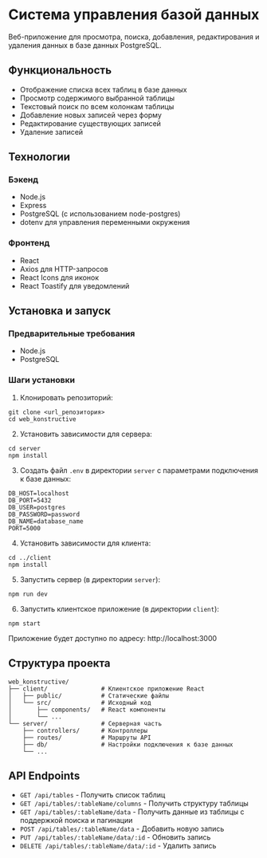 # Система управления базой данных

Веб-приложение для просмотра, поиска, добавления, редактирования и удаления данных в базе данных PostgreSQL.

## Функциональность

- Отображение списка всех таблиц в базе данных
- Просмотр содержимого выбранной таблицы
- Текстовый поиск по всем колонкам таблицы
- Добавление новых записей через форму
- Редактирование существующих записей
- Удаление записей

## Технологии

### Бэкенд
- Node.js
- Express
- PostgreSQL (с использованием node-postgres)
- dotenv для управления переменными окружения

### Фронтенд
- React
- Axios для HTTP-запросов
- React Icons для иконок
- React Toastify для уведомлений

## Установка и запуск

### Предварительные требования
- Node.js
- PostgreSQL

### Шаги установки

1. Клонировать репозиторий:
```
git clone <url_репозитория>
cd web_konstructive
```

2. Установить зависимости для сервера:
```
cd server
npm install
```

3. Создать файл `.env` в директории `server` с параметрами подключения к базе данных:
```
DB_HOST=localhost
DB_PORT=5432
DB_USER=postgres
DB_PASSWORD=password
DB_NAME=database_name
PORT=5000
```

4. Установить зависимости для клиента:
```
cd ../client
npm install
```

5. Запустить сервер (в директории `server`):
```
npm run dev
```

6. Запустить клиентское приложение (в директории `client`):
```
npm start
```

Приложение будет доступно по адресу: http://localhost:3000

## Структура проекта

```
web_konstructive/
├── client/               # Клиентское приложение React
│   ├── public/           # Статические файлы
│   └── src/              # Исходный код
│       ├── components/   # React компоненты
│       └── ...
└── server/               # Серверная часть
    ├── controllers/      # Контроллеры
    ├── routes/           # Маршруты API
    ├── db/               # Настройки подключения к базе данных
    └── ...
```

## API Endpoints

- `GET /api/tables` - Получить список таблиц
- `GET /api/tables/:tableName/columns` - Получить структуру таблицы
- `GET /api/tables/:tableName/data` - Получить данные из таблицы с поддержкой поиска и пагинации
- `POST /api/tables/:tableName/data` - Добавить новую запись
- `PUT /api/tables/:tableName/data/:id` - Обновить запись
- `DELETE /api/tables/:tableName/data/:id` - Удалить запись 